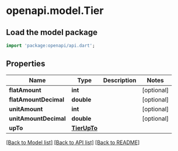 # openapi.model.Tier

## Load the model package
```dart
import 'package:openapi/api.dart';
```

## Properties
Name | Type | Description | Notes
------------ | ------------- | ------------- | -------------
**flatAmount** | **int** |  | [optional] 
**flatAmountDecimal** | **double** |  | [optional] 
**unitAmount** | **int** |  | [optional] 
**unitAmountDecimal** | **double** |  | [optional] 
**upTo** | [**TierUpTo**](TierUpTo.md) |  | 

[[Back to Model list]](../README.md#documentation-for-models) [[Back to API list]](../README.md#documentation-for-api-endpoints) [[Back to README]](../README.md)


